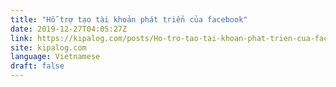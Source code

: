 ```yaml
---
title: "Hỗ trợ tạo tài khoản phát triển của facebook"
date: 2019-12-27T04:05:27Z
link: https://kipalog.com/posts/Ho-tro-tao-tai-khoan-phat-trien-cua-facebook?utm_medium=RSS&utm_source=news.12bit.vn
site: kipalog.com
language: Vietnamese
draft: false
---
```

